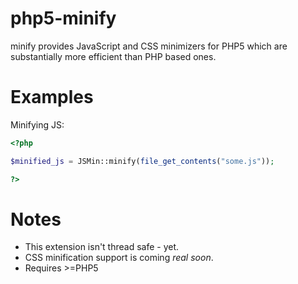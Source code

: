 php5-minify
===========

minify provides JavaScript and CSS minimizers for PHP5 which are substantially more efficient than PHP based ones.

Examples
========
Minifying JS:
```php
<?php

$minified_js = JSMin::minify(file_get_contents("some.js"));

?>
```

Notes
=====
- This extension isn't thread safe - yet.
- CSS minification support is coming *real soon*.
- Requires >=PHP5

